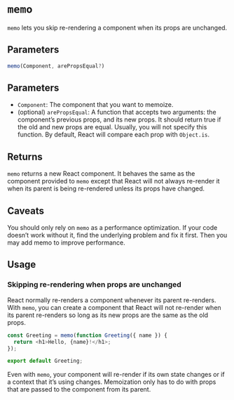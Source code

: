 # `memo`

`memo` lets you skip re-rendering a component when its props are unchanged.


## Parameters

```js
memo(Component, arePropsEqual?) 
```


## Parameters

- `Component`: The component that you want to memoize.
- (optional) `arePropsEqual`: A function that accepts two arguments: the component’s previous props, and its new props. It should return true if the old and new props are equal. Usually, you will not specify this function. By default, React will compare each prop with `Object.is`.


## Returns 

`memo` returns a new React component. It behaves the same as the component provided to `memo` except that React will not always re-render it when its parent is being re-rendered unless its props have changed.


## Caveats

You should only rely on `memo` as a performance optimization. If your code doesn’t work without it, find the underlying problem and fix it first. Then you may add memo to improve performance.


## Usage

### Skipping re-rendering when props are unchanged

React normally re-renders a component whenever its parent re-renders. With `memo`, you can create a component that React will not re-render when its parent re-renders so long as its new props are the same as the old props.

```js
const Greeting = memo(function Greeting({ name }) {
  return <h1>Hello, {name}!</h1>;
});

export default Greeting;
```

Even with `memo`, your component will re-render if its own state changes or if a context that it’s using changes. Memoization only has to do with props that are passed to the component from its parent.
